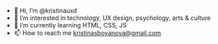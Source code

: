 - 👋 Hi, I’m @kristinauxd
- 👀 I’m interested in technology, UX design, psychology, arts & culture
- 🌱 I’m currently learning HTML, CSS, JS
- 📫 How to reach me kristinasboyanova@gmail.com

<!---
kristinauxd/kristinauxd is a ✨ special ✨ repository because its `README.md` (this file) appears on your GitHub profile.
You can click the Preview link to take a look at your changes.
--->
